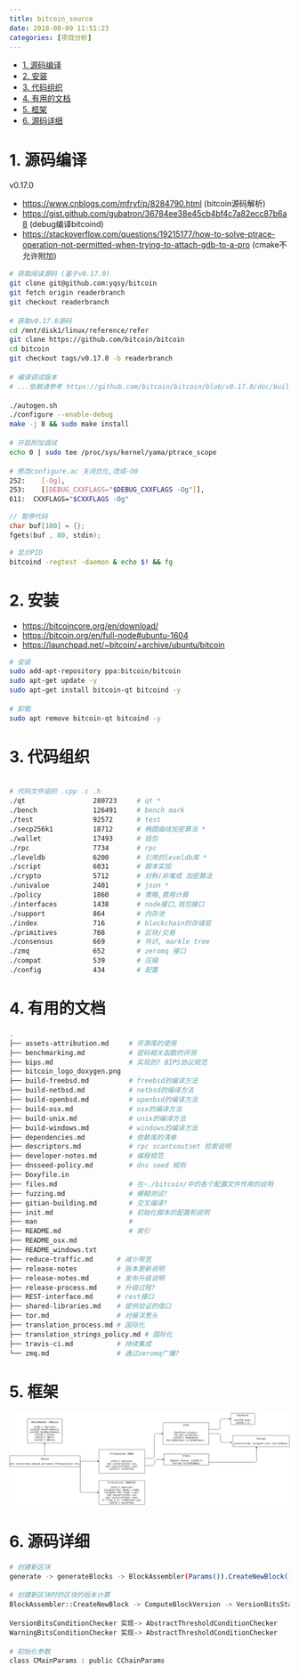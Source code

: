 ```yaml
---
title: bitcoin_source
date: 2018-08-09 11:51:23
categories: [项目分析]
---
```


<!-- TOC -->

- [1. 源码编译](#1-源码编译)
- [2. 安装](#2-安装)
- [3. 代码组织](#3-代码组织)
- [4. 有用的文档](#4-有用的文档)
- [5. 框架](#5-框架)
- [6. 源码详细](#6-源码详细)

<!-- /TOC -->

<a id="markdown-1-源码编译" name="1-源码编译"></a>
# 1. 源码编译


v0.17.0

* https://www.cnblogs.com/mfryf/p/8284790.html (bitcoin源码解析)
* https://gist.github.com/gubatron/36784ee38e45cb4bf4c7a82ecc87b6a8 (debug编译bitcoind)
* https://stackoverflow.com/questions/19215177/how-to-solve-ptrace-operation-not-permitted-when-trying-to-attach-gdb-to-a-pro (cmake不允许附加)

```bash
# 获取阅读源码 (基于v0.17.0)
git clone git@github.com:yqsy/bitcoin
git fetch origin readerbranch
git checkout readerbranch

# 获取v0.17.0源码
cd /mnt/disk1/linux/reference/refer
git clone https://github.com/bitcoin/bitcoin
cd bitcoin
git checkout tags/v0.17.0 -b readerbranch

# 编译调试版本
# ...依赖请参考 https://github.com/bitcoin/bitcoin/blob/v0.17.0/doc/build-unix.md

./autogen.sh
./configure --enable-debug
make -j 8 && sudo make install

# 开启附加调试
echo 0 | sudo tee /proc/sys/kernel/yama/ptrace_scope

# 修改configure.ac 关闭优化,改成-O0
252:    [-Og],
253:    [[DEBUG_CXXFLAGS="$DEBUG_CXXFLAGS -Og"]],
611:  CXXFLAGS="$CXXFLAGS -Og"

```

```c++
// 暂停代码
char buf[100] = {};
fgets(buf , 80, stdin);
```

```bash
# 显示PID
bitcoind -regtest -daemon & echo $! && fg
```

<a id="markdown-2-安装" name="2-安装"></a>
# 2. 安装

* https://bitcoincore.org/en/download/
* https://bitcoin.org/en/full-node#ubuntu-1604
* https://launchpad.net/~bitcoin/+archive/ubuntu/bitcoin

```bash
# 安装
sudo add-apt-repository ppa:bitcoin/bitcoin
sudo apt-get update -y
sudo apt-get install bitcoin-qt bitcoind -y

# 卸载
sudo apt remove bitcoin-qt bitcoind -y
```

<a id="markdown-3-代码组织" name="3-代码组织"></a>
# 3. 代码组织
```bash

# 代码文件组织 .cpp .c .h
./qt                 280723     # qt *
./bench              126491     # bench mark
./test               92572      # test
./secp256k1          18712      # 椭圆曲线加密算法 * 
./wallet             17493      # 钱包
./rpc                7734       # rpc
./leveldb            6200       # 引用的leveldb库 *
./script             6031       # 脚本实现
./crypto             5712       # 对称/非堆成 加密算法
./univalue           2401       # json *
./policy             1860       # 策略,费用计算
./interfaces         1438       # node接口,钱包接口  
./support            864        # 内存池
./index              716        # blockchain的存储层
./primitives         708        # 区块/交易
./consensus          669        # 共识, markle tree
./zmq                652        # zeromq 接口
./compat             539        # 压缩　　
./config             434        # 配置

```

<a id="markdown-4-有用的文档" name="4-有用的文档"></a>
# 4. 有用的文档

```bash
.
├── assets-attribution.md     # 开源库的使用
├── benchmarking.md           # 密码相关函数的评测
├── bips.md                   # 实现的? BIPS协议规范
├── bitcoin_logo_doxygen.png 
├── build-freebsd.md          # freebsd的编译方法
├── build-netbsd.md           # netbsd的编译方法
├── build-openbsd.md          # openbsd的编译方法
├── build-osx.md              # osx的编译方法
├── build-unix.md             # unix的编译方法
├── build-windows.md          # windows的编译方法
├── dependencies.md           # 依赖库的清单
├── descriptors.md            # rpc scantxoutset 检索说明
├── developer-notes.md        # 编程规范
├── dnsseed-policy.md         # dns seed 规则 
├── Doxyfile.in          
├── files.md                  # 在~./bitcoin/中的各个配置文件作用的说明
├── fuzzing.md                # 模糊测试?
├── gitian-building.md        # 交叉编译?
├── init.md                   # 初始化脚本的配置和说明
├── man                       #
├── README.md                 # 索引
├── README_osx.md
├── README_windows.txt
├── reduce-traffic.md      # 减少带宽
├── release-notes          # 版本更新说明
├── release-notes.md       # 发布升级说明
├── release-process.md     # 升级过程?
├── REST-interface.md      # rest接口
├── shared-libraries.md    # 提供验证的借口
├── tor.md                 # 对接洋葱头
├── translation_process.md # 国际化
├── translation_strings_policy.md # 国际化
├── travis-ci.md           # 持续集成
└── zmq.md                 # 通过zeromq广播?

```

<a id="markdown-5-框架" name="5-框架"></a>
# 5. 框架

![](./pic/overall_framework.png)



<a id="markdown-6-源码详细" name="6-源码详细"></a>
# 6. 源码详细

```bash
# 创建新区块
generate -> generateBlocks -> BlockAssembler(Params()).CreateNewBlock() return  CBlockTemplate

# 创建新区块时的区块的版本计算
BlockAssembler::CreateNewBlock -> ComputeBlockVersion -> VersionBitsState -> VersionBitsConditionChecker::GetStateFor() return ThresholdState

VersionBitsConditionChecker 实现-> AbstractThresholdConditionChecker
WarningBitsConditionChecker 实现-> AbstractThresholdConditionChecker

# 初始化参数
class CMainParams : public CChainParams

```
